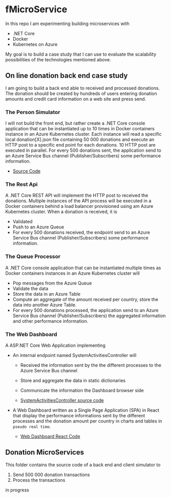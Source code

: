 # fMicroService
In this repo I am experimenting building microservices with 
- .NET Core
- Docker
- Kubernetes on Azure

My goal is to build a case study that I can use to evaluate the scalability possibilities of the technologies mentioned above.

## On line donation back end case study
I am going to build a back end able to received and processed donations.
The donation should be created by hundreds of users entering donation amounts
and credit card information on a web site and press send.

### The Person Simulator
I will not build the front end, but rather create a .NET Core console application
that can be instantiated up to 10 times in Docker containers instance in an Azure Kubernetes cluster.
Each instance will read a specific local donation[X].json file containing 50 000
donations and execute an HTTP post to a specific end point for each donations.
10 HTTP post are executed in parallel. 
For every 500 donations sent, the application send to an Azure Service Bus channel (Publisher/Subscribers) some performance information.

* [Source Code](https://github.com/fredericaltorres/fMicroService/tree/master/DonationMicroServices/Source/Donation.QueueProcessor.Console)

### The Rest Api
A .NET Core REST API will implement the HTTP post to received the donations.
Multiple instances of the API process will be executed in a Docker containers
behind a load balancer provisioned using am Azure Kubernetes cluster.
When a donation is received, it is 
- Validated
- Push to an Azure Queue
- For every 500 donations received, the endpoint send to an Azure Service Bus channel (Publisher/Subscribers) some performance information.

### The Queue Processor
A .NET Core console application that can be instantiated multiple times as Docker containers instances in an Azure Kubernetes cluster will
- Pop messages from the Azure Queue
- Validate the data
- Store the data in an Azure Table
- Compute an aggregate of the amount received per country, store the data into another Azure Table.
- For every 500 donations processed, the application send to an Azure Service Bus channel (Publisher/Subscribers) the aggregated information and other performance information.

### The Web Dashboard
A ASP.NET Core Web Application implementing
- An internal endpoint named SystemActivitiesController will
    * Received the information sent by the the different processes to the Azure Service Bus channel
    * Store and aggregate the data in static dictionaries
    * Communicate the information the Dashboard browser side 

    * [SystemActivitiesController source code](https://github.com/fredericaltorres/fMicroService/blob/master/DonationMicroServices/Source/Donation.WebDashboard/Controllers/SystemActivitiesController.cs)

- A Web Dashboard written as a Single Page Application (SPA) in React that display the performance informations sent by the different processes and the donation amount per country in charts and tables in `pseudo real time`.

    * [Web Dashboard React Code](https://github.com/fredericaltorres/fMicroService/blob/master/DonationMicroServices/Source/Donation.WebDashboard/ClientApp/src/components/Home.js)


## Donation MicroServices
This folder contains the source code of a back end and client simulator to
1. Send 500 000 donation transactions
1. Process the transactions

in progress
